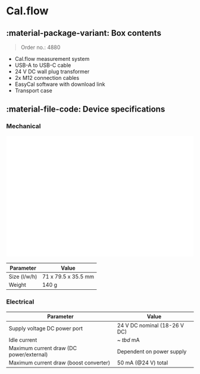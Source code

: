 # Cal.flow

## :material-package-variant: Box contents

> Order no.: 4880

- Cal.flow measurement system 
- USB-A to USB-C cable
- 24 V DC wall plug transformer
- 2x M12 connection cables 
- EasyCal software with download link
- Transport case

## :material-file-code: Device specifications

### Mechanical

![](img/kbdraw.svg)

**Parameter** | **Value**
--- | ---
Size (l/w/h) | 71 x 79.5 x 35.5 mm
Weight | 140 g

### Electrical

**Parameter** | **Value**
--- | ---
Supply voltage DC power port | 24 V DC nominal (18-26 V DC)
Idle current | ~ _tbd_ mA
Maximum current draw (DC power/external) | Dependent on power supply
Maximum current draw (boost converter) | 50 mA (@24 V) total

